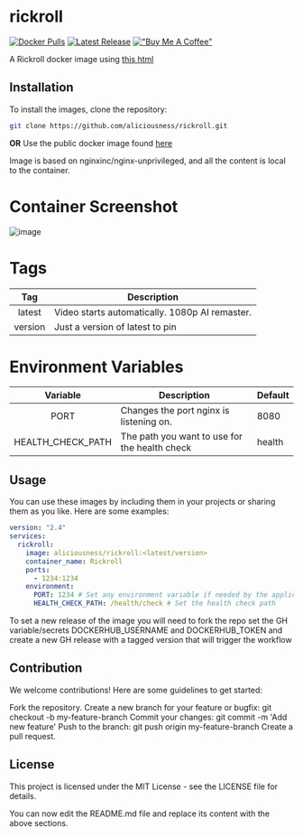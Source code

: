 # rickroll
[![Docker Pulls](https://img.shields.io/badge/Docker%20Pulls-223-blue)](https://hub.docker.com/r/aliciousness/rickroll)
[![Latest Release](https://img.shields.io/badge/release-v2.0.3-brightgreen)](https://github.com/aliciousness/ACTION-latest-release-badge/releases)
[!["Buy Me A Coffee"](https://www.buymeacoffee.com/assets/img/custom_images/orange_img.png)](https://www.buymeacoffee.com/aliciousness)
<!-- [![Docker Image Size (tag)]() -->
<!-- ![Build Status](https://img.shields.io/github/actions/workflow/status/aliciousness/rickroll/release.yml?branch=main)]
[![GitHub last commit](https://img.shields.io/badge/Last%20Commit-2024-11-08-yellow)] -->

A Rickroll docker image using [this html](https://github.com/ShatteredDisk/rickroll)

## Installation

To install the images, clone the repository:

```sh
git clone https://github.com/aliciousness/rickroll.git
```
**OR**
Use the public docker image found [here](https://hub.docker.com/r/aliciousness/rickroll)

Image is based on nginxinc/nginx-unprivileged, and all the content is local to the container.

# Container Screenshot

![image](https://user-images.githubusercontent.com/4349962/187975538-9b7ec5db-3cf4-4dfa-964c-019eba9e272f.png)

# Tags
| Tag | Description |
| :----: | --- |
| latest | Video starts automatically. 1080p AI remaster. |
| version | Just a version of latest to pin|

# Environment Variables
| Variable | Description | Default |
| :----: | --- | --- |
| PORT | Changes the port nginx is listening on. | 8080 |
| HEALTH_CHECK_PATH | The path you want to use for the health check | health |

## Usage
You can use these images by including them in your projects or sharing them as you like. Here are some examples:

```yaml
version: "2.4"
services:
  rickroll:
    image: aliciousness/rickroll:<latest/version>
    container_name: Rickroll
    ports:
      - 1234:1234
    environment:
      PORT: 1234 # Set any environment variable if needed by the application
      HEALTH_CHECK_PATH: /health/check # Set the health check path
```

To set a new release of the image you will need to fork the repo set the GH variable/secrets DOCKERHUB_USERNAME and DOCKERHUB_TOKEN
and create a new GH release with a tagged version that will trigger the workflow

## Contribution
We welcome contributions! Here are some guidelines to get started:

Fork the repository.
Create a new branch for your feature or bugfix: git checkout -b my-feature-branch
Commit your changes: git commit -m 'Add new feature'
Push to the branch: git push origin my-feature-branch
Create a pull request.

## License
This project is licensed under the MIT License - see the LICENSE file for details.

You can now edit the README.md file and replace its content with the above sections.
